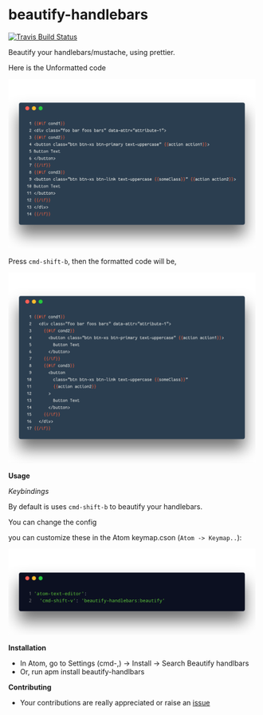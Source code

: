 # beautify-handlebars

[![Travis Build Status](https://travis-ci.org/kandhavivekraj/beautify-handlebars.svg?branch=master)](https://travis-ci.org/kandhavivekraj/beautify-handlebars)

Beautify your handlebars/mustache, using prettier.

Here is the Unformatted code

<img src="assets/images/Unformatted.png" width="496" height="340" alt="Unformatted Code">

Press `cmd-shift-b`, then the formatted code will be,

<img src="assets/images/Formatted.png" width="496" height="382" alt="Formatted Code">

**Usage**

_Keybindings_

By default is uses `cmd-shift-b` to beautify your handlebars.

You can change the config

you can customize these in the Atom keymap.cson (`Atom -> Keymap..`):

<img src="assets/images/keybinding.png" width="496" height="173" alt="Formatted Code">

**Installation**
  - In Atom, go to Settings (cmd-,) -> Install -> Search Beautify handlbars
  - Or, run apm install beautify-handlbars

**Contributing**
  - Your contributions are really appreciated or raise an [issue](https://github.com/kandhavivekraj/beautify-handlebars/issues)
